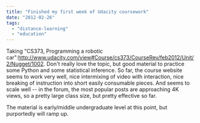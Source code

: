 ```yaml
---
title: "Finished my first week of Udacity coursework"
date: "2012-02-26"
tags: 
  - "distance-learning"
  - "education"
---
```


Taking "CS373, Programming a robotic car":http://www.udacity.com/view#Course/cs373/CourseRev/feb2012/Unit/2/Nugget/1002. Don't really love the topic, but good material to practice some Python and some statistical inference. So far, the course website seems to work very well, nice intermixing of video with interaction, nice breaking of instruction into short easily consumable pieces. And seems to scale well -- in the forum, the most popular posts are approaching 4K views, so a pretty large class size, but pretty effective so far.

The material is early/middle undergraduate level at this point, but purportedly will ramp up.
